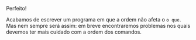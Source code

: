 Perfeito!

Acabamos de escrever um programa em que a ordem não afeta o `o que`.
Mas nem sempre será assim: em breve encontraremos problemas nos quais devemos ter mais cuidado com a ordem dos comandos.
